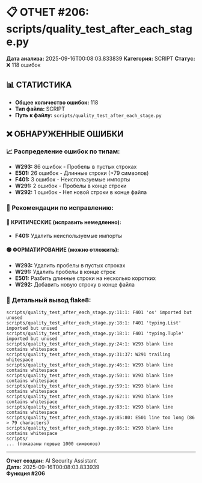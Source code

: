 # 📋 ОТЧЕТ #206: scripts/quality_test_after_each_stage.py

**Дата анализа:** 2025-09-16T00:08:03.833839
**Категория:** SCRIPT
**Статус:** ❌ 118 ошибок

## 📊 СТАТИСТИКА

- **Общее количество ошибок:** 118
- **Тип файла:** SCRIPT
- **Путь к файлу:** `scripts/quality_test_after_each_stage.py`

## ❌ ОБНАРУЖЕННЫЕ ОШИБКИ

### 📈 Распределение ошибок по типам:

- **W293:** 86 ошибок - Пробелы в пустых строках
- **E501:** 26 ошибок - Длинные строки (>79 символов)
- **F401:** 3 ошибок - Неиспользуемые импорты
- **W291:** 2 ошибок - Пробелы в конце строки
- **W292:** 1 ошибок - Нет новой строки в конце файла

### 🎯 Рекомендации по исправлению:

#### 🔴 КРИТИЧЕСКИЕ (исправить немедленно):
- **F401:** Удалить неиспользуемые импорты

#### 🟢 ФОРМАТИРОВАНИЕ (можно отложить):
- **W293:** Удалить пробелы в пустых строках
- **W291:** Удалить пробелы в конце строк
- **E501:** Разбить длинные строки на несколько коротких
- **W292:** Добавить новую строку в конце файла

### 📝 Детальный вывод flake8:

```
scripts/quality_test_after_each_stage.py:11:1: F401 'os' imported but unused
scripts/quality_test_after_each_stage.py:18:1: F401 'typing.List' imported but unused
scripts/quality_test_after_each_stage.py:18:1: F401 'typing.Tuple' imported but unused
scripts/quality_test_after_each_stage.py:24:1: W293 blank line contains whitespace
scripts/quality_test_after_each_stage.py:31:37: W291 trailing whitespace
scripts/quality_test_after_each_stage.py:46:1: W293 blank line contains whitespace
scripts/quality_test_after_each_stage.py:50:1: W293 blank line contains whitespace
scripts/quality_test_after_each_stage.py:59:1: W293 blank line contains whitespace
scripts/quality_test_after_each_stage.py:62:1: W293 blank line contains whitespace
scripts/quality_test_after_each_stage.py:83:1: W293 blank line contains whitespace
scripts/quality_test_after_each_stage.py:85:80: E501 line too long (86 > 79 characters)
scripts/quality_test_after_each_stage.py:86:1: W293 blank line contains whitespace
scripts/
... (показаны первые 1000 символов)
```

---
**Отчет создан:** AI Security Assistant  
**Дата:** 2025-09-16T00:08:03.833939  
**Функция #206**
